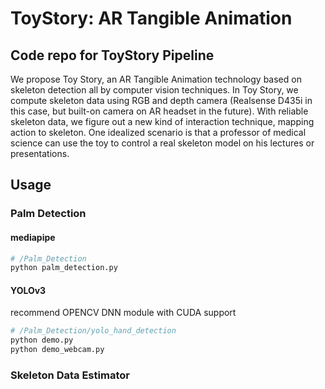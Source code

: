 # ToyStory: AR Tangible Animation
## Code repo for ToyStory Pipeline
We propose Toy Story, an AR Tangible Animation technology based on skeleton detection all by computer vision techniques. In Toy Story, we compute skeleton data using RGB and depth camera (Realsense D435i in this case, but built-on camera on AR headset in the future). With reliable skeleton data, we figure out a new kind of interaction technique, mapping action to skeleton. One idealized scenario is that a professor of medical science can use the toy to control a real skeleton model on his lectures or presentations.
## Usage
### Palm Detection
#### mediapipe

```python
# /Palm_Detection
python palm_detection.py
```

#### YOLOv3

recommend  OPENCV DNN module with CUDA support

```python
# /Palm_Detection/yolo_hand_detection
python demo.py
python demo_webcam.py
```



### Skeleton Data Estimator



